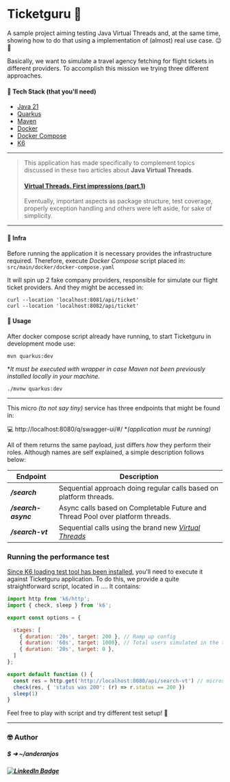 # Ticketguru 🛫

A sample project aiming testing Java Virtual Threads and, at the same time, showing how to do that using a implementation of (almost) real use case. 😉🚀

Basically, we want to simulate a travel agency fetching for flight tickets in different providers. To accomplish this mission we trying three different approaches. 





#### 💾 Tech Stack (that you'll need) 

- [Java 21](https://www.oracle.com/br/java/technologies/downloads/)
- [Quarkus](https://quarkus.io/)
- [Maven](https://maven.apache.org/)
- [Docker](https://www.docker.com/)
- [Docker Compose](https://docs.docker.com/compose/)
- [K6](https://k6.io/)



---



> This application has made specifically to complement topics discussed in these two articles about **Java Virtual Threads**. 
>
> #### [Virtual Threads. First impressions (part.1)](https://medium.com/@anderanjos.ti/virtual-threads-first-impressions-part-1-ffbe5b26cf19)
>
> Eventually, important aspects as package structure, test coverage, properly exception handling and others were left aside, for sake of simplicity.



------





#### 🔧 Infra

Before running the application it is necessary provides the infrastructure required. Therefore, execute *Docker Compose* script placed in: `src/main/docker/docker-compose.yaml`

It will spin up 2 fake company providers, responsible for simulate our flight ticket providers.
And they might be accessed in:

```shell
curl --location 'localhost:8081/api/ticket'
curl --location 'localhost:8082/api/ticket'
```





#### 📝 Usage

After docker compose script already have running, to start Ticketguru in development mode use:
```shell
mvn quarkus:dev
```
**It must be executed with wrapper in case Maven not been previously installed locally in your machine.* 

```shell
./mvnw quarkus:dev
```



---



This micro *(to not say tiny)* service has three endpoints that might be found in: 

💻 http://localhost:8080/q/swagger-ui/#/  **(application must be running)*



All of them returns the same payload, just differs *how* they perform their roles. Although names are self explained, a simple description follows below:

| Endpoint            | Description                                                  |
| ------------------- | ------------------------------------------------------------ |
| ***/search***       | Sequential approach doing regular calls based on platform threads. |
| ***/search-async*** | Async calls based on Completable Future and Thread Pool over platform threads. |
| ***/search-vt***    | Sequential calls using the brand new *<u>Virtual Threads</u>* |



### Running the performance test

[Since K6 loading test tool has been installed](https://k6.io/docs/get-started/installation/), you'll need to execute it against Ticketguru application.
To do this, we provide a quite straightforward script, located in .... It contains:

```  javascript
import http from 'k6/http';
import { check, sleep } from 'k6';

export const options = {

  stages: [
    { duration: '20s', target: 200 }, // Ramp up config
    { duration: '60s', target: 1000}, // Total users simulated in the test
    { duration: '20s', target: 0 },
  ]
};

export default function () {
  const res = http.get('http://localhost:8080/api/search-vt') // microservice url
  check(res, { 'status was 200': (r) => r.status == 200 })
  sleep(1)
}
```



Feel free to play with script and try different test setup! 🤖


---

### 🤓 Author

#####    $ ➜ ~/anderanjos

##### [![LinkedIn Badge](https://img.shields.io/badge/LinkedIn-Profile-informational?style=flat&logo=linkedin&logoColor=white&color=0D76A8)](https://www.linkedin.com/in/anderanjos/)

